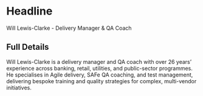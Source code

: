 # Headline

Will Lewis-Clarke - Delivery Manager & QA Coach

## Full Details

Will Lewis-Clarke is a delivery manager and QA coach with over 26 years’ experience across banking, retail, utilities, and public-sector programmes. He specialises in Agile delivery, SAFe QA coaching, and test management, delivering bespoke training and quality strategies for complex, multi-vendor initiatives.